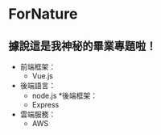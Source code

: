 # ForNature

## 據說這是我神秘的畢業專題啦！

* 前端框架：
  * Vue.js
* 後端語言：
  * node.js
*後端框架：
  * Express
* 雲端服務：
  * AWS
  
